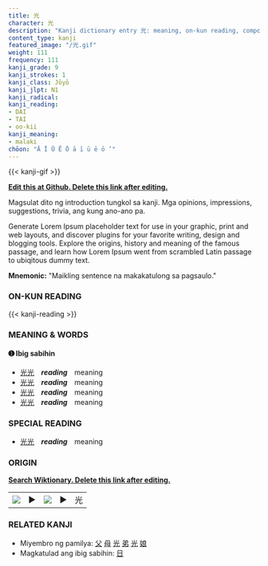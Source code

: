 ```yaml
---
title: 光
character: 光
description: "Kanji dictionary entry 光: meaning, on-kun reading, compounds, origin, related kanji"
content_type: kanji
featured_image: "/光.gif"
weight: 111
frequency: 111
kanji_grade: 9
kanji_strokes: 1
kanji_class: Jōyō
kanji_jlpt: N1
kanji_radical: 
kanji_reading: 
- DAI
- TAI
- oo-kii
kanji_meaning:
- malaki
chōon: "Ā Ī Ū Ē Ō ā ī ū ē ō ’"
---
```

[//]: # (Don't edit the line below. Kanji animated GIF code is automatically generated.)
{{< kanji-gif >}}

[//]: # (Edit below this line.)

**[Edit this at Github. Delete this link after editing.](https://github.com/tim0g/tim/tree/main/content/kanji/光/index.md)**

Magsulat dito ng introduction tungkol sa kanji. Mga opinions, impressions, suggestions, trivia, ang kung ano-ano pa.

Generate Lorem Ipsum placeholder text for use in your graphic, print and web layouts, and discover plugins for your favorite writing, design and blogging tools. Explore the origins, history and meaning of the famous passage, and learn how Lorem Ipsum went from scrambled Latin passage to ubiqitous dummy text.
 
**Mnemonic:** "Maikling sentence na makakatulong sa pagsaulo."

### ON-KUN READING

[//]: # (Don't edit the line below. ON-KUN READING code is automatically generated.)
{{< kanji-reading >}}

### MEANING & WORDS

#### ➊ **Ibig sabihin**
  - [光](../光)[光](../光)　***reading***　meaning
  - [光](../光)[光](../光)　***reading***　meaning
  - [光](../光)[光](../光)　***reading***　meaning
  - [光](../光)[光](../光)　***reading***　meaning

### SPECIAL READING
  - [光](../光)[光](../光)　***reading***　meaning

### ORIGIN

**[Search Wiktionary. Delete this link after editing.](https://wiktionary.org/wiki/光)**
<table class="kanji-table"><tr><td>
<img src="60px-光-bronze.svg.png">
</td><td>▶</td><td>
<img src="60px-光-oracle.svg.png">
</td><td>▶</td>
<td class="kanji-origin">光</td>
</tr></table>

### RELATED KANJI
- Miyembro ng pamilya: [父](../父) [母](../母) [光](../光) [弟](../弟) [光](../光) [娘](../娘)
- Magkatulad ang ibig sabihin: [日](../日)
